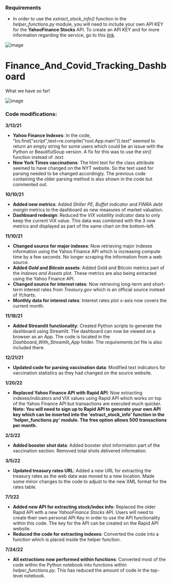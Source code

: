 ### Requirements

- In order to use the *extract_stock_info()* function in the *helper_functions.py* module, you will need to include your own API KEY for the **YahooFinance Stocks** API. To create an API KEY and for more information regarding the service, go to this [link](https://rapidapi.com/integraatio/api/yahoofinance-stocks1/). 

![image](https://user-images.githubusercontent.com/31114603/181051317-a3d6b47b-dc97-40b6-8eaf-48f0d766ee45.png)

# Finance_And_Covid_Tracking_Dashboard

What we have so far!

![image](https://user-images.githubusercontent.com/31114603/141147778-2866edd6-02a5-466c-8985-8b10a5a24e84.png)

### Code modifications: 
**3/13/21**
- **Yahoo Finance Indexes**: In the code, "bs.find("script",text=re.compile("root.App.main")).text" seemed to return an empty string for some users which could be an issue with the Python or BeautifulSoup version. A fix for this was to use the *str()* function instead of *.text*.
- **New York Times vaccinations**: The html text for the class attribute seemed to have changed on the NYT website. So the text used for parsing needed to be changed accordingly. The previous code containing the older parsing method is also shown in the code but commented out.

**10/10/21**
- **Added new metrics**: Added *Shiller PE*, *Buffet indicator* and *FINRA debt margin* metrics to the dashboard as new measures of market valuation. 
- **Dashboard redesign**: Reduced the *VIX volatility indicator* data to only keep the current VIX value. This data was combined with the 3 new metrics and displayed as part of the same chart on the bottom-left. 

**11/10/21**
- **Changed source for major indexes**: Now retrieving major indexes information using the Yahoo Finance API which is increasing compute time by a few seconds. No longer scraping the information from a web source. 
- **Added *Gold* and *Bitcoin* assets**: Added Gold and Bitcoin metrics part of the *Indexes and Assets* plot. These metrics are also being extracted using the Yahoo Finance API. 
- **Changed source for interest rates**: Now retrieving long-term and short-term interest rates from *Treasury.gov* which is an official source instead of *Ycharts*. 
- **Monthly data for interest rates**: Interest rates plot x-axis now covers the current month. 

**11/18/21**
- **Added Streamlit functionality**: Created Python scripts to generate the dashboard using Streamlit. The dashboard can now be viewed on a browser as an App. The code is located in the *Dashboard_With_Streamlit_App* folder. The *requirements.txt* file is also included there. 

**12/21/21**
- **Updated code for parsing vaccination data**: Modified text indicators for vaccination statistics as they had changed on the source website. 

**1/20/22**
- **Replaced Yahoo Finance API with Rapid API**: Now extracting indexes/indicators and VIX values using Rapid API which works on top of the Yahoo Finance API but transactions are executed much quicker. **Note: You will need to sign up to Rapid API to generate your own API key which can be inserted into the 'extract_stock_info' function in the 'helper_functions.py' module. The free option allows 500 transactions per month.**

**2/3/22**
- **Added booster shot data**: Added booster shot information part of the vaccination section. Removed total shots delivered information. 

**3/5/22**
- **Updated treasury rates URL**: Added a new URL for extracting the treasury rates as the web data was moved to a new location. Made some minor changes to the code to adjust to the new XML format for the rates table. 

**7/1/22**
- **Added new API for extracting stock/index info**: Replaced the older Rapid API with a new *YahooFinance Stocks* API. Users will need to create their own personal API Key in order to use the API functionality within this code. The key for the API can be created on the Rapid API website. 
- **Reduced the code for extracting indexes**: Converted the code into a function which is placed inside the helper function. 

**7/24/22**
- **All extractions now performed within functions**: Converted most of the code within the Python notebook into functions within *helper_functions.py*. This has reduced the amount of code in the top-level notebook.  
